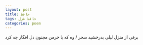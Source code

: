 ```yaml
---
layout: post
title: حافظ
tags: حافظ غزل
categories: poem
---
```


برقی از منزل لیلی بدرخشید سحر / وه که با خرمن مجنون دل افگار چه کرد